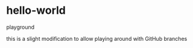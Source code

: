 # hello-world
playground

this is a slight modification to allow playing around with GitHub branches
